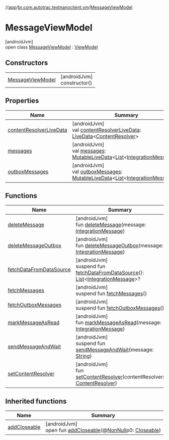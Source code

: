 //[app](../../../index.md)/[br.com.autotrac.testnanoclient.vm](../index.md)/[MessageViewModel](index.md)

# MessageViewModel

[androidJvm]\
open class [MessageViewModel](index.md) : [ViewModel](https://developer.android.com/reference/kotlin/androidx/lifecycle/ViewModel.html)

## Constructors

| | |
|---|---|
| [MessageViewModel](-message-view-model.md) | [androidJvm]<br>constructor() |

## Properties

| Name | Summary |
|---|---|
| [contentResolverLiveData](content-resolver-live-data.md) | [androidJvm]<br>val [contentResolverLiveData](content-resolver-live-data.md): [LiveData](https://developer.android.com/reference/kotlin/androidx/lifecycle/LiveData.html)&lt;[ContentResolver](https://developer.android.com/reference/kotlin/android/content/ContentResolver.html)&gt; |
| [messages](messages.md) | [androidJvm]<br>val [messages](messages.md): [MutableLiveData](https://developer.android.com/reference/kotlin/androidx/lifecycle/MutableLiveData.html)&lt;[List](https://kotlinlang.org/api/latest/jvm/stdlib/kotlin.collections/-list/index.html)&lt;[IntegrationMessage](../../br.com.autotrac.testnanoclient.dataRemote/-integration-message/index.md)&gt;&gt; |
| [outboxMessages](outbox-messages.md) | [androidJvm]<br>val [outboxMessages](outbox-messages.md): [MutableLiveData](https://developer.android.com/reference/kotlin/androidx/lifecycle/MutableLiveData.html)&lt;[List](https://kotlinlang.org/api/latest/jvm/stdlib/kotlin.collections/-list/index.html)&lt;[IntegrationMessage](../../br.com.autotrac.testnanoclient.dataRemote/-integration-message/index.md)&gt;&gt; |

## Functions

| Name | Summary |
|---|---|
| [deleteMessage](delete-message.md) | [androidJvm]<br>fun [deleteMessage](delete-message.md)(message: [IntegrationMessage](../../br.com.autotrac.testnanoclient.dataRemote/-integration-message/index.md)) |
| [deleteMessageOutbox](delete-message-outbox.md) | [androidJvm]<br>fun [deleteMessageOutbox](delete-message-outbox.md)(message: [IntegrationMessage](../../br.com.autotrac.testnanoclient.dataRemote/-integration-message/index.md)) |
| [fetchDataFromDataSource](fetch-data-from-data-source.md) | [androidJvm]<br>suspend fun [fetchDataFromDataSource](fetch-data-from-data-source.md)(): [List](https://kotlinlang.org/api/latest/jvm/stdlib/kotlin.collections/-list/index.html)&lt;[IntegrationMessage](../../br.com.autotrac.testnanoclient.dataRemote/-integration-message/index.md)&gt;? |
| [fetchMessages](fetch-messages.md) | [androidJvm]<br>suspend fun [fetchMessages](fetch-messages.md)() |
| [fetchOutboxMessages](fetch-outbox-messages.md) | [androidJvm]<br>suspend fun [fetchOutboxMessages](fetch-outbox-messages.md)() |
| [markMessageAsRead](mark-message-as-read.md) | [androidJvm]<br>fun [markMessageAsRead](mark-message-as-read.md)(message: [IntegrationMessage](../../br.com.autotrac.testnanoclient.dataRemote/-integration-message/index.md)) |
| [sendMessageAndWait](send-message-and-wait.md) | [androidJvm]<br>suspend fun [sendMessageAndWait](send-message-and-wait.md)(message: [String](https://kotlinlang.org/api/latest/jvm/stdlib/kotlin/-string/index.html)) |
| [setContentResolver](set-content-resolver.md) | [androidJvm]<br>fun [setContentResolver](set-content-resolver.md)(contentResolver: [ContentResolver](https://developer.android.com/reference/kotlin/android/content/ContentResolver.html)) |

## Inherited functions

| Name | Summary |
|---|---|
| [addCloseable](../-reset-database-view-model/index.md#264516373%2FFunctions%2F-912451524) | [androidJvm]<br>open fun [addCloseable](../-reset-database-view-model/index.md#264516373%2FFunctions%2F-912451524)(@[NonNull](https://developer.android.com/reference/kotlin/androidx/annotation/NonNull.html)p0: [Closeable](https://developer.android.com/reference/kotlin/java/io/Closeable.html)) |
